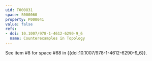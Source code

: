 ```yaml
---
uid: T000831
space: S000060
property: P000041
value: false
refs:
- doi: 10.1007/978-1-4612-6290-9_6
  name: Counterexamples in Topology
---
```


See item #8 for space #68 in {{doi:10.1007/978-1-4612-6290-9_6}}.
